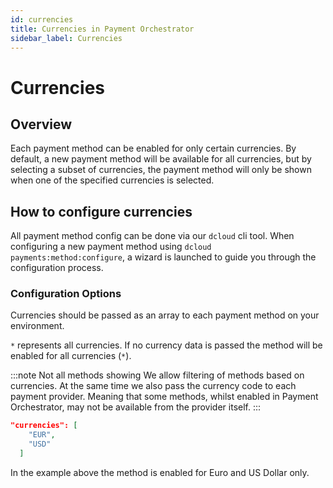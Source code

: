 ```yaml
---
id: currencies
title: Currencies in Payment Orchestrator
sidebar_label: Currencies
---
```


# Currencies

## Overview

Each payment method can be enabled for only certain currencies. By default, a new payment method will be available for all currencies, but by selecting a subset of currencies, the payment method will only be shown when one of the specified currencies is selected.

## How to configure currencies

All payment method config can be done via our `dcloud` cli tool.
When configuring a new payment method using `dcloud payments:method:configure`, a wizard is launched to guide you through the configuration process.

### Configuration Options

Currencies should be passed as an array to each payment method on your environment.  

`*` represents all currencies. If no currency data is passed the method will be enabled for all currencies (`*`).

:::note Not all methods showing
We allow filtering of methods based on currencies. At the same time we also pass the currency code to each payment provider. Meaning that some methods, whilst enabled in Payment Orchestrator, may not be available from the provider itself.
:::

```json
"currencies": [
    "EUR",
    "USD"
  ]
```
In the example above the method is enabled for Euro and US Dollar only.
